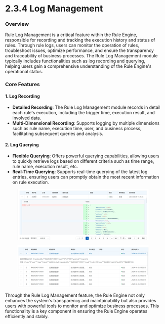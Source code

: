 # 2.3.4 Log Management

### Overview

Rule Log Management is a critical feature within the Rule Engine, responsible for recording and tracking the execution history and status of rules. Through rule logs, users can monitor the operation of rules, troubleshoot issues, optimize performance, and ensure the transparency and traceability of business processes. The Rule Log Management module typically includes functionalities such as log recording and querying, helping users gain a comprehensive understanding of the Rule Engine's operational status.

### Core Features

#### **1. Log Recording**

* **Detailed Recording**: The Rule Log Management module records in detail each rule's execution, including the trigger time, execution result, and involved data.
* **Multi-Dimensional Recording**: Supports logging by multiple dimensions such as rule name, execution time, user, and business process, facilitating subsequent queries and analysis.

#### **2. Log Querying**

* **Flexible Querying**: Offers powerful querying capabilities, allowing users to quickly retrieve logs based on different criteria such as time range, rule name, execution result, etc.
* **Real-Time Querying**: Supports real-time querying of the latest log entries, ensuring users can promptly obtain the most recent information on rule execution.

<figure><img src=".gitbook/assets/日志截图.jpeg" alt=""><figcaption></figcaption></figure>

<figure><img src=".gitbook/assets/调用1.jpeg" alt=""><figcaption></figcaption></figure>

Through the Rule Log Management feature, the Rule Engine not only enhances the system's transparency and maintainability but also provides users with powerful tools to monitor and optimize business processes. This functionality is a key component in ensuring the Rule Engine operates efficiently and stably.
